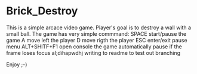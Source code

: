 # Brick_Destroy
This is a simple arcace video game.
Player's goal is to destroy a wall with a small ball.
The game has  very simple commmand:
SPACE start/pause the game
A move left the player
D move rigth the player
ESC enter/exit pause menu
ALT+SHITF+F1 open console
the game automatically pause if the frame loses focus
al;dihapwdhj
writing to readme to test out  branching 

Enjoy ;-)
